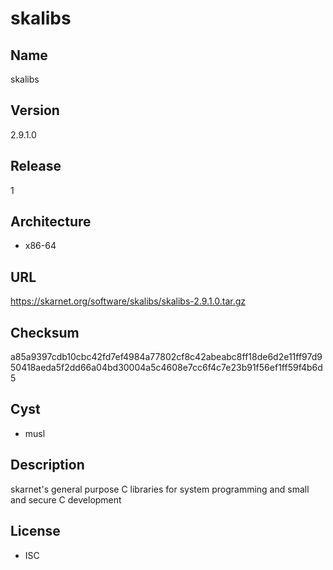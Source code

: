 # skalibs

## Name
skalibs

## Version
2.9.1.0

## Release
1

## Architecture
* x86-64

## URL
https://skarnet.org/software/skalibs/skalibs-2.9.1.0.tar.gz

## Checksum
a85a9397cdb10cbc42fd7ef4984a77802cf8c42abeabc8ff18de6d2e11ff97d950418aeda5f2dd66a04bd30004a5c4608e7cc6f4c7e23b91f56ef1ff59f4b6d5

## Cyst
* musl

## Description
skarnet's general purpose C libraries for system programming and small and
secure C development

## License
* ISC
